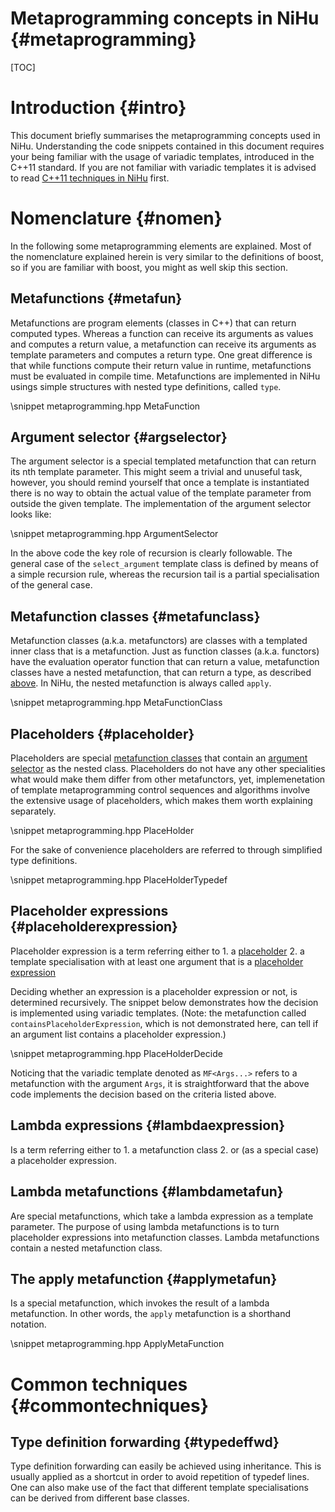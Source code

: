 Metaprogramming concepts in NiHu {#metaprogramming}
================================

[TOC]

Introduction {#intro}
============

This document briefly summarises the metaprogramming concepts used in NiHu. Understanding the code snippets contained in this document requires your being familiar with the usage of variadic templates, introduced in the C++11 standard. If you are not familiar with variadic templates it is advised to read [C++11 techniques in NiHu](cpp11techniques.md) first.

Nomenclature {#nomen}
============

In the following some metaprogramming elements are explained. Most of the nomenclature explained herein is very similar to the definitions of boost, so if you are familiar with boost, you might as well skip this section.

Metafunctions {#metafun}
-------------

Metafunctions are program elements (classes in C++) that can return computed types. Whereas a function can receive its arguments as values and computes a return value, a metafunction can receive its arguments as template parameters and computes a return type. One great difference is that while functions compute their return value in runtime, metafunctions must be evaluated in compile time. Metafunctions are implemented in NiHu usings simple structures with nested type definitions, called `type`.

\snippet metaprogramming.hpp MetaFunction

Argument selector {#argselector}
-----------------

The argument selector is a special templated metafunction that can return its nth template parameter. This might seem a trivial and unuseful task, however, you should remind yourself that once a template is instantiated there is no way to obtain the actual value of the template parameter from outside the given template. The implementation of the argument selector looks like:

\snippet metaprogramming.hpp ArgumentSelector

In the above code the key role of recursion is clearly followable. The general case of the `select_argument` template class is defined by means of a simple recursion rule, whereas the recursion tail is a partial specialisation of the general case.

Metafunction classes {#metafunclass}
--------------------

Metafunction classes (a.k.a. metafunctors) are classes with a templated inner class that is a metafunction. Just as function classes (a.k.a. functors) have the evaluation operator function that can return a value, metafunction classes have a nested metafunction, that can return a type, as described [above](#metafun). In NiHu, the nested metafunction is always called `apply`.

\snippet metaprogramming.hpp MetaFunctionClass

Placeholders {#placeholder}
------------

Placeholders are special [metafunction classes](#metafunclass) that contain an [argument selector](#argselector) as the nested class. Placeholders do not have any other specialities what would make them differ from other metafunctors, yet, implemenetation of template metaprogramming control sequences and algorithms involve the extensive usage of placeholders, which makes them worth explaining separately.

\snippet metaprogramming.hpp PlaceHolder

For the sake of convenience placeholders are referred to through simplified type definitions.

\snippet metaprogramming.hpp PlaceHolderTypedef

Placeholder expressions {#placeholderexpression}
-----------------------

Placeholder expression is a term referring either to 
	1. a [placeholder](#placeholder)
	2. a template specialisation with at least one argument that is a [placeholder expression](#placeholderexpression)

Deciding whether an expression is a placeholder expression or not, is determined recursively. The snippet below demonstrates how the decision is implemented using variadic templates. (Note: the metafunction called `containsPlaceholderExpression`, which is not demonstrated here, can tell if an argument list contains a placeholder expression.)

\snippet metaprogramming.hpp PlaceHolderDecide

Noticing that the variadic template denoted as `MF<Args...>` refers to a metafunction with the argument `Args`, it is straightforward that the above code implements the decision based on the criteria listed above.

Lambda expressions {#lambdaexpression}
------------------
	
Is a term referring either to 
	1. a metafunction class 
	2. or (as a special case) a placeholder expression.

Lambda metafunctions {#lambdametafun}
--------------------

Are special metafunctions, which take a lambda expression as a template parameter. The purpose of using lambda metafunctions is to turn placeholder expressions into metafunction classes. Lambda metafunctions contain a nested metafunction class.

The apply metafunction {#applymetafun}
----------------------

Is a special metafunction, which invokes the result of a lambda metafunction. In other words, the `apply` metafunction is a shorthand notation.

\snippet metaprogramming.hpp ApplyMetaFunction

Common techniques {#commontechniques}
=================

Type definition forwarding {#typedeffwd}
--------------------------

Type definition forwarding can easily be achieved using inheritance. This is usually applied as a shortcut in order to avoid repetition of typedef lines. One can also make use of the fact that different template specialisations can be derived from different base classes.